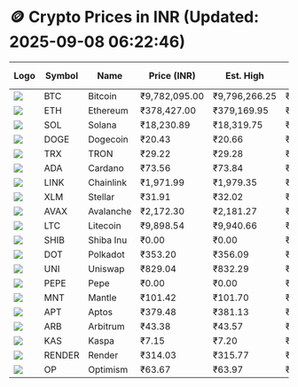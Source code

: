 # 🪙 Crypto Prices in INR (Updated: 2025-09-08 06:22:46)

| Logo | Symbol | Name       | Price (INR) | Est. High | Est. Low | Gross Profit | Fees | Net Profit | ROI % |
|------|--------|------------|-------------|-----------|----------|---------------|------|-------------|--------|
| ![](https://coin-images.coingecko.com/coins/images/1/large/bitcoin.png?1696501400) | BTC    | Bitcoin    | ₹9,782,095.00 | ₹9,796,266.25 | ₹9,767,923.75 | ₹290.16 | ₹200.00 | ₹90.16 | 0.09% |
| ![](https://coin-images.coingecko.com/coins/images/279/large/ethereum.png?1696501628) | ETH    | Ethereum   | ₹378,427.00 | ₹379,169.95 | ₹377,684.05 | ₹393.42 | ₹200.00 | ₹193.42 | 0.19% |
| ![](https://coin-images.coingecko.com/coins/images/4128/large/solana.png?1718769756) | SOL    | Solana     | ₹18,230.89 | ₹18,319.75 | ₹18,142.03 | ₹979.65 | ₹200.00 | ₹779.65 | 0.78% |
| ![](https://coin-images.coingecko.com/coins/images/5/large/dogecoin.png?1696501409) | DOGE   | Dogecoin   | ₹20.43 | ₹20.66 | ₹20.20 | ₹2,257.20 | ₹200.00 | ₹2,057.20 | 2.06% |
| ![](https://coin-images.coingecko.com/coins/images/1094/large/tron-logo.png?1696502193) | TRX    | TRON       | ₹29.22 | ₹29.28 | ₹29.16 | ₹442.46 | ₹200.00 | ₹242.46 | 0.24% |
| ![](https://coin-images.coingecko.com/coins/images/975/large/cardano.png?1696502090) | ADA    | Cardano    | ₹73.56 | ₹73.84 | ₹73.28 | ₹753.23 | ₹200.00 | ₹553.23 | 0.55% |
| ![](https://coin-images.coingecko.com/coins/images/877/large/chainlink-new-logo.png?1696502009) | LINK   | Chainlink  | ₹1,971.99 | ₹1,979.35 | ₹1,964.63 | ₹749.15 | ₹200.00 | ₹549.15 | 0.55% |
| ![](https://coin-images.coingecko.com/coins/images/100/large/fmpFRHHQ_400x400.jpg?1735231350) | XLM    | Stellar    | ₹31.91 | ₹32.02 | ₹31.80 | ₹688.67 | ₹200.00 | ₹488.67 | 0.49% |
| ![](https://coin-images.coingecko.com/coins/images/12559/large/Avalanche_Circle_RedWhite_Trans.png?1696512369) | AVAX   | Avalanche  | ₹2,172.30 | ₹2,181.27 | ₹2,163.33 | ₹828.86 | ₹200.00 | ₹628.86 | 0.63% |
| ![](https://coin-images.coingecko.com/coins/images/2/large/litecoin.png?1696501400) | LTC    | Litecoin   | ₹9,898.54 | ₹9,940.66 | ₹9,856.42 | ₹854.58 | ₹200.00 | ₹654.58 | 0.65% |
| ![](https://coin-images.coingecko.com/coins/images/11939/large/shiba.png?1696511800) | SHIB   | Shiba Inu  | ₹0.00 | ₹0.00 | ₹0.00 | ₹525.33 | ₹200.00 | ₹325.33 | 0.33% |
| ![](https://coin-images.coingecko.com/coins/images/12171/large/polkadot.png?1696512008) | DOT    | Polkadot   | ₹353.20 | ₹356.09 | ₹350.31 | ₹1,651.12 | ₹200.00 | ₹1,451.12 | 1.45% |
| ![](https://coin-images.coingecko.com/coins/images/12504/large/uniswap-logo.png?1720676669) | UNI    | Uniswap    | ₹829.04 | ₹832.29 | ₹825.79 | ₹787.61 | ₹200.00 | ₹587.61 | 0.59% |
| ![](https://coin-images.coingecko.com/coins/images/29850/large/pepe-token.jpeg?1696528776) | PEPE   | Pepe       | ₹0.00 | ₹0.00 | ₹0.00 | ₹975.93 | ₹200.00 | ₹775.93 | 0.78% |
| ![](https://coin-images.coingecko.com/coins/images/30980/large/Mantle-Logo-mark.png?1739213200) | MNT    | Mantle     | ₹101.42 | ₹101.70 | ₹101.14 | ₹563.60 | ₹200.00 | ₹363.60 | 0.36% |
| ![](https://coin-images.coingecko.com/coins/images/26455/large/aptos_round.png?1696525528) | APT    | Aptos      | ₹379.48 | ₹381.13 | ₹377.83 | ₹874.21 | ₹200.00 | ₹674.21 | 0.67% |
| ![](https://coin-images.coingecko.com/coins/images/16547/large/arb.jpg?1721358242) | ARB    | Arbitrum   | ₹43.38 | ₹43.57 | ₹43.19 | ₹882.16 | ₹200.00 | ₹682.16 | 0.68% |
| ![](https://coin-images.coingecko.com/coins/images/25751/large/kaspa-icon-exchanges.png?1696524837) | KAS    | Kaspa      | ₹7.15 | ₹7.20 | ₹7.10 | ₹1,394.27 | ₹200.00 | ₹1,194.27 | 1.19% |
| ![](https://coin-images.coingecko.com/coins/images/11636/large/rndr.png?1696511529) | RENDER | Render     | ₹314.03 | ₹315.77 | ₹312.29 | ₹1,117.25 | ₹200.00 | ₹917.25 | 0.92% |
| ![](https://coin-images.coingecko.com/coins/images/25244/large/Optimism.png?1696524385) | OP     | Optimism   | ₹63.67 | ₹63.97 | ₹63.37 | ₹961.09 | ₹200.00 | ₹761.09 | 0.76% |

